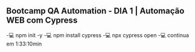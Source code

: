 ## Bootcamp QA Automation - DIA 1 | Automação WEB com Cypress
-:computer: npm init -y
-:computer: npm install cypress
-:computer: npx cypress open
-:computer: continua em 1:33:10min

